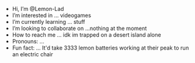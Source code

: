 - Hi, I’m @Lemon-Lad
- I’m interested in ... videogames
- I’m currently learning ... stuff
- I’m looking to collaborate on ...nothing at the moment
- How to reach me ... idk im trapped on a desert island alone
- Pronouns: ... 
- Fun fact: ... It'd take 3333 lemon batteries working at their peak to run an electric chair

<!---
Lemon-Lad/Lemon-Lad is a ✨ special ✨ repository because its `README.md` (this file) appears on your GitHub profile.
You can click the Preview link to take a look at your changes.
--->
